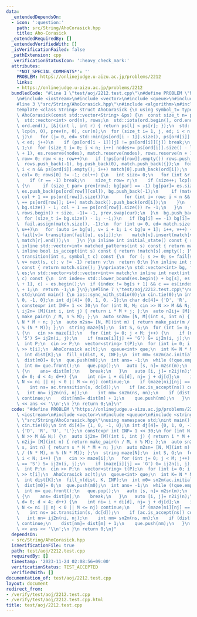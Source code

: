 ```yaml
---
data:
  _extendedDependsOn:
  - icon: ':question:'
    path: src/String/AhoCorasick.hpp
    title: Aho-Corasick
  _extendedRequiredBy: []
  _extendedVerifiedWith: []
  _isVerificationFailed: false
  _pathExtension: cpp
  _verificationStatusIcon: ':heavy_check_mark:'
  attributes:
    '*NOT_SPECIAL_COMMENTS*': ''
    PROBLEM: https://onlinejudge.u-aizu.ac.jp/problems/2212
    links:
    - https://onlinejudge.u-aizu.ac.jp/problems/2212
  bundledCode: "#line 1 \"test/aoj/2212.test.cpp\"\n#define PROBLEM \"https://onlinejudge.u-aizu.ac.jp/problems/2212\"\
    \n#include <iostream>\n#include <vector>\n#include <queue>\n#include <string>\n\
    #line 3 \"src/String/AhoCorasick.hpp\"\n#include <algorithm>\n#include <numeric>\n\
    template <class String> struct AhoCorasick {\n using symbol_t= typename String::value_type;\n\
    \ AhoCorasick(const std::vector<String> &ps) {\n  const size_t n= ps.size();\n\
    \  std::vector<int> ord(n), rows;\n  std::iota(ord.begin(), ord.end(), 0), std::sort(ord.begin(),\
    \ ord.end(), [&](int l, int r) { return ps[l] < ps[r]; });\n  std::vector<size_t>\
    \ lcp(n, 0), prev(n, 0), cur(n);\n  for (size_t i= 1, j, ed; i < n; lcp[i++]=\
    \ j)\n   for (j= 0, ed= std::min(ps[ord[i - 1]].size(), ps[ord[i]].size()); j\
    \ < ed; j++)\n    if (ps[ord[i - 1]][j] != ps[ord[i]][j]) break;\n  size_t nodes=\
    \ 1;\n  for (size_t i= 0; i < n; i++) nodes+= ps[ord[i]].size() - lcp[i];\n  bg.reserve(nodes\
    \ + 1), es.reserve(nodes), match.reserve(nodes), rows.reserve(n + 1);\n  for (size_t\
    \ row= 0; row < n; row++)\n   if (!ps[ord[row]].empty()) rows.push_back(row);\n\
    \  rows.push_back(-1), bg.push_back(0), match.push_back({});\n  for (int i= 0;\
    \ i < n && ps[ord[i]].empty(); i++) match[0].push_back(ord[i]);\n  for (size_t\
    \ col= 0; rows[0] != -1; col++) {\n   int size= 0;\n   for (int &r: rows) {\n\
    \    if (r == -1) break;\n    size_t row= r;\n    if (size++; lcp[row] <= col)\
    \ {\n     if (size_t par= prev[row]; bg[par] == -1) bg[par]= es.size();\n    \
    \ es.push_back(ps[ord[row]][col]), bg.push_back(-1);\n     if (match.push_back({});\
    \ col + 1 == ps[ord[row]].size())\n      for (int i= row; i < n && ps[ord[i]]\
    \ == ps[ord[row]]; i++) match.back().push_back(ord[i]);\n    }\n    if (cur[row]=\
    \ bg.size() - 1; col + 1 == ps[ord[row]].size()) r= -1;\n   }\n   *std::remove(rows.begin(),\
    \ rows.begin() + size, -1)= -1, prev.swap(cur);\n  }\n  bg.push_back(es.size());\n\
    \  for (size_t i= bg.size() - 1; --i;)\n   if (bg[i] == -1) bg[i]= bg[i + 1];\n\
    \  fail.assign(match.size(), -1);\n  for (int u= 0, ed= match.size(); u < ed;\
    \ u++)\n   for (auto i= bg[u], v= i + 1; i < bg[u + 1]; i++, v++) {\n    int r=\
    \ fail[v]= transition(fail[u], es[i]);\n    match[v].insert(match[v].end(), match[r].begin(),\
    \ match[r].end());\n   }\n }\n inline int initial_state() const { return 0; }\n\
    \ inline std::vector<int> matched_patterns(int s) const { return match[s]; }\n\
    \ inline bool is_accept(int s) const { return !match[s].empty(); }\n inline int\
    \ transition(int s, symbol_t c) const {\n  for (; s >= 0; s= fail[s])\n   if (int\
    \ v= next(s, c); v != -1) return v;\n  return 0;\n }\n inline int state_size()\
    \ const { return match.size(); }\nprivate:\n std::vector<int> bg, fail;\n std::vector<symbol_t>\
    \ es;\n std::vector<std::vector<int>> match;\n inline int next(int s, symbol_t\
    \ c) const {\n  int index= std::lower_bound(es.begin() + bg[s], es.begin() + bg[s\
    \ + 1], c) - es.begin();\n  if (index != bg[s + 1] && c == es[index]) return index\
    \ + 1;\n  return -1;\n }\n};\n#line 7 \"test/aoj/2212.test.cpp\"\nusing namespace\
    \ std;\nint main() {\n ios::sync_with_stdio(0);\n cin.tie(0);\n int di[4]= {1,\
    \ 0, -1, 0};\n int dj[4]= {0, 1, 0, -1};\n char dc[4]= {'D', 'R', 'U', 'L'};\n\
    \ constexpr int INF= 1 << 30;\n for (int N, M; cin >> N >> M && N;) {\n  auto\
    \ ij2n= [M](int i, int j) { return i * M + j; };\n  auto n2ij= [M](int n) { return\
    \ make_pair(n / M, n % M); };\n  auto sn2m= [N, M](int s, int n) { return s *\
    \ N * M + n; };\n  auto m2sn= [N, M](int m) { return make_pair(m / (N * M), m\
    \ % (N * M)); };\n  string maze[N];\n  int S, G;\n  for (int i= 0; i < N; i++)\
    \ {\n   cin >> maze[i];\n   for (int j= 0; j < M; j++) {\n    if (maze[i][j] ==\
    \ 'S') S= ij2n(i, j);\n    if (maze[i][j] == 'G') G= ij2n(i, j);\n   }\n  }\n\
    \  int P;\n  cin >> P;\n  vector<string> t(P);\n  for (int i= 0; i < P; i++) cin\
    \ >> t[i];\n  AhoCorasick ac(t);\n  queue<int> que;\n  int K= N * M * ac.state_size();\n\
    \  int dist[K];\n  fill_n(dist, K, INF);\n  int m0= sn2m(ac.initial_state(), S);\n\
    \  dist[m0]= 0;\n  que.push(m0);\n  int ans= -1;\n  while (!que.empty()) {\n \
    \  int m= que.front();\n   que.pop();\n   auto [s, n]= m2sn(m);\n   if (n == G)\
    \ {\n    ans= dist[m];\n    break;\n   }\n   auto [i, j]= n2ij(n);\n   for (int\
    \ d= 0; d < 4; d++) {\n    int ni= i + di[d], nj= j + dj[d];\n    if (ni < 0 ||\
    \ N <= ni || nj < 0 || M <= nj) continue;\n    if (maze[ni][nj] == '#') continue;\n\
    \    int ns= ac.transition(s, dc[d]);\n    if (ac.is_accept(ns)) continue;\n \
    \   int nn= ij2n(ni, nj);\n    int nm= sn2m(ns, nn);\n    if (dist[nm] != INF)\
    \ continue;\n    dist[nm]= dist[m] + 1;\n    que.push(nm);\n   }\n  }\n  cout\
    \ << ans << '\\n';\n }\n return 0;\n}\n"
  code: "#define PROBLEM \"https://onlinejudge.u-aizu.ac.jp/problems/2212\"\n#include\
    \ <iostream>\n#include <vector>\n#include <queue>\n#include <string>\n#include\
    \ \"src/String/AhoCorasick.hpp\"\nusing namespace std;\nint main() {\n ios::sync_with_stdio(0);\n\
    \ cin.tie(0);\n int di[4]= {1, 0, -1, 0};\n int dj[4]= {0, 1, 0, -1};\n char dc[4]=\
    \ {'D', 'R', 'U', 'L'};\n constexpr int INF= 1 << 30;\n for (int N, M; cin >>\
    \ N >> M && N;) {\n  auto ij2n= [M](int i, int j) { return i * M + j; };\n  auto\
    \ n2ij= [M](int n) { return make_pair(n / M, n % M); };\n  auto sn2m= [N, M](int\
    \ s, int n) { return s * N * M + n; };\n  auto m2sn= [N, M](int m) { return make_pair(m\
    \ / (N * M), m % (N * M)); };\n  string maze[N];\n  int S, G;\n  for (int i= 0;\
    \ i < N; i++) {\n   cin >> maze[i];\n   for (int j= 0; j < M; j++) {\n    if (maze[i][j]\
    \ == 'S') S= ij2n(i, j);\n    if (maze[i][j] == 'G') G= ij2n(i, j);\n   }\n  }\n\
    \  int P;\n  cin >> P;\n  vector<string> t(P);\n  for (int i= 0; i < P; i++) cin\
    \ >> t[i];\n  AhoCorasick ac(t);\n  queue<int> que;\n  int K= N * M * ac.state_size();\n\
    \  int dist[K];\n  fill_n(dist, K, INF);\n  int m0= sn2m(ac.initial_state(), S);\n\
    \  dist[m0]= 0;\n  que.push(m0);\n  int ans= -1;\n  while (!que.empty()) {\n \
    \  int m= que.front();\n   que.pop();\n   auto [s, n]= m2sn(m);\n   if (n == G)\
    \ {\n    ans= dist[m];\n    break;\n   }\n   auto [i, j]= n2ij(n);\n   for (int\
    \ d= 0; d < 4; d++) {\n    int ni= i + di[d], nj= j + dj[d];\n    if (ni < 0 ||\
    \ N <= ni || nj < 0 || M <= nj) continue;\n    if (maze[ni][nj] == '#') continue;\n\
    \    int ns= ac.transition(s, dc[d]);\n    if (ac.is_accept(ns)) continue;\n \
    \   int nn= ij2n(ni, nj);\n    int nm= sn2m(ns, nn);\n    if (dist[nm] != INF)\
    \ continue;\n    dist[nm]= dist[m] + 1;\n    que.push(nm);\n   }\n  }\n  cout\
    \ << ans << '\\n';\n }\n return 0;\n}"
  dependsOn:
  - src/String/AhoCorasick.hpp
  isVerificationFile: true
  path: test/aoj/2212.test.cpp
  requiredBy: []
  timestamp: '2023-11-24 02:08:56+09:00'
  verificationStatus: TEST_ACCEPTED
  verifiedWith: []
documentation_of: test/aoj/2212.test.cpp
layout: document
redirect_from:
- /verify/test/aoj/2212.test.cpp
- /verify/test/aoj/2212.test.cpp.html
title: test/aoj/2212.test.cpp
---
```

